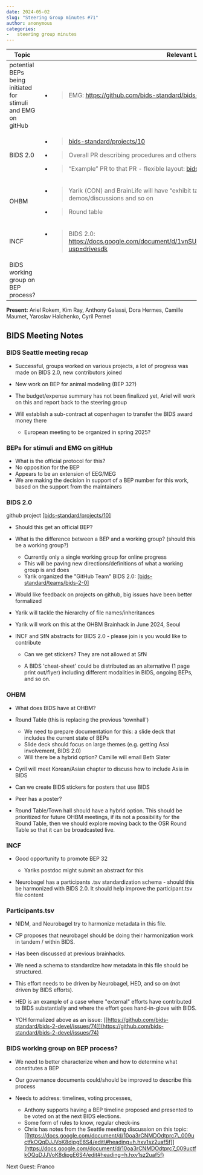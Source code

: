 ```yaml
---
date: 2024-05-02
slug: "Steering Group minutes #71"
author: anonymous
categories:
-   steering group minutes
---
```


<!-- more -->

<table>
 <thead>
  <tr class="header">
   <th>
    <strong>
     Topic
    </strong>
   </th>
   <th>
    <strong>
     Relevant Links and to do
    </strong>
   </th>
  </tr>
 </thead>
 <tbody>
  <tr class="odd">
   <td>
    potential BEPs being initiated for stimuli and EMG on gitHub
   </td>
   <td>
    <ul>
     <li>
      <blockquote>
       <p>
        EMG:
        <a href="https://github.com/bids-standard/bids-specification/issues/1371">
         <span class="underline">
          https://github.com/bids-standard/bids-specification/issues/1371
         </span>
        </a>
       </p>
      </blockquote>
     </li>
    </ul>
   </td>
  </tr>
  <tr class="even">
   <td>
    BIDS 2.0
   </td>
   <td>
    <ul>
     <li>
      <blockquote>
       <p>
        <a href="https://github.com/orgs/bids-standard/projects/10">
         <span class="underline">
          bids-standard/projects/10
         </span>
        </a>
       </p>
      </blockquote>
     </li>
     <li>
      <blockquote>
       <p>
        Overall PR describing procedures and others:
        <a href="https://github.com/bids-standard/bids-specification/pull/1775">
         <span class="underline">
          bids-specification/pull/1775
         </span>
        </a>
       </p>
      </blockquote>
     </li>
     <li>
      <blockquote>
       <p>
        “Example” PR to that PR - flexible layout:
        <a href="https://github.com/bids-standard/bids-specification/pull/1809">
         <span class="underline">
          bids-specification/pull/1809
         </span>
        </a>
       </p>
      </blockquote>
     </li>
    </ul>
   </td>
  </tr>
  <tr class="odd">
   <td>
    OHBM
   </td>
   <td>
    <ul>
     <li>
      <blockquote>
       <p>
        Yarik (CON) and BrainLife will have “exhibit tables” – could schedule some BIDS related demos/discussions and so on
       </p>
      </blockquote>
     </li>
     <li>
      <blockquote>
       <p>
        Round table
       </p>
      </blockquote>
     </li>
    </ul>
   </td>
  </tr>
  <tr class="even">
   <td>
    INCF
   </td>
   <td>
    <ul>
     <li>
      <blockquote>
       <p>
        BIDS 2.0:
        <a href="https://docs.google.com/document/d/1vnSUFqO7WbZYg0BUiOmHgGrXHBtvB5L6mBdjz6W1XBY/edit?usp=drivesdk">
         <span class="underline">
          https://docs.google.com/document/d/1vnSUFqO7WbZYg0BUiOmHgGrXHBtvB5L6mBdjz6W1XBY/edit?usp=drivesdk
         </span>
        </a>
       </p>
      </blockquote>
     </li>
    </ul>
   </td>
  </tr>
  <tr class="odd">
   <td>
    BIDS working group on BEP process?
   </td>
   <td>
   </td>
  </tr>
 </tbody>
</table>

**Present:** Ariel Rokem, Kim Ray, Anthony Galassi, Dora Hermes, Camille
Maumet, Yaroslav Halchenko, Cyril Pernet

## BIDS Meeting Notes

### BIDS Seattle meeting recap

-   Successful, groups worked on various projects, a lot of progress was made on BIDS 2.0, new contributors joined

-   New work on BEP for animal modeling (BEP 32?)

-   The budget/expense summary has not been finalized yet, Ariel will work on this and report back to the steering group

-   Will establish a sub-contract at copenhagen to transfer the BIDS award money there

    -   European meeting to be organized in spring 2025?

### BEPs for stimuli and EMG on gitHub

-   What is the official protocol for this?
-   No opposition for the BEP
-   Appears to be an extension of EEG/MEG
-   We are making the decision in support of a BEP number for this work, based on the support from the maintainers

### BIDS 2.0

github project [[bids-standard/projects/10]](https://github.com/orgs/bids-standard/projects/10)

-   Should this get an official BEP?

-   What is the difference between a BEP and a working group? (should this be a working group?)

    -   Currently only a single working group for online progress
    -   This will be paving new directions/definitions of what a working group is and does
    -   Yarik organized the "GitHub Team" BIDS 2.0: [[bids-standard/teams/bids-2-0]](https://github.com/orgs/bids-standard/teams/bids-2-0)

-   Would like feedback on projects on github, big issues have been better formalized

-   Yarik will tackle the hierarchy of file names/inheritances

-   Yarik will work on this at the OHBM Brainhack in June 2024, Seoul

-   INCF and SfN abstracts for BIDS 2.0 - please join is you would like to contribute

    -   Can we get stickers? They are not allowed at SfN

    -   A BIDS 'cheat-sheet' could be distributed as an alternative (1 page print out/flyer)
        including different modalities in BIDS, ongoing BEPs, and so on.

### OHBM

-   What does BIDS have at OHBM?

-   Round Table (this is replacing the previous 'townhall')

    -   We need to prepare documentation for this: a slide deck that includes the current state of BEPs
    -   Slide deck should focus on large themes (e.g. getting Asai involvement, BIDS 2.0)
    -   Will there be a hybrid option? Camille will email Beth Slater

-   Cyril will meet Korean/Asian chapter to discuss how to include Asia in BIDS

-   Can we create BIDS stickers for posters that use BIDS

-   Peer has a poster?

-   Round Table/Town hall should have a hybrid option. This should be prioritized for future OHBM meetings,
    if its not a possibility for the Round Table, then we should explore moving back to the OSR Round Table
    so that it can be broadcasted live.

### INCF

-   Good opportunity to promote BEP 32

    -   Yariks postdoc might submit an abstract for this

-   Neurobagel has a participants .tsv standardization schema - should this be harmonized with BIDS 2.0.
    It should help improve the participant.tsv file content

### Participants.tsv

-   NIDM, and Neurobagel try to harmonize metadata in this file.

-   CP proposes that neurobagel should be doing their harmonization work in tandem / within BIDS.

-   Has been discussed at previous brainhacks.

-   We need a schema to standardize how metadata in this file should be structured.

-   This effort needs to be driven by Neurobagel, HED, and so on (not driven by BIDS efforts).

-   HED is an example of a case where "external" efforts have contributed to BIDS substantially
    and where the effort goes hand-in-glove with BIDS.

-   YOH formalized above as an issue:
    [[https://github.com/bids-standard/bids-2-devel/issues/74]](https://github.com/bids-standard/bids-2-devel/issues/74)

### BIDS working group on BEP process?

-   We need to better characterize when and how to determine what constitutes a BEP

-   Our governance documents could/should be improved to describe this process

-   Needs to address: timelines, voting processes,

    -   Anthony supports having a BEP timeline proposed and presented to be voted on at the next BIDS elections.
    -   Some form of rules to know, regular check-ins
    -   Chris has notes from the Seattle meeting discussion on this topic: [[https://docs.google.com/document/d/10oa3rCNMDOdtprc7\_009uctfkOQqDJJVoK8dipgE6S4/edit\#heading=h.hxv1sz2uaf5f]](https://docs.google.com/document/d/10oa3rCNMDOdtprc7_009uctfkOQqDJJVoK8dipgE6S4/edit#heading=h.hxv1sz2uaf5f)

Next Guest: Franco
